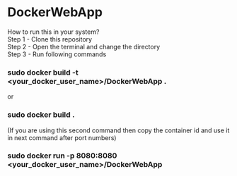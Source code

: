 # DockerWebApp

How to run this in your system?   
Step 1 - Clone this repository   
Step 2 - Open the terminal and change the directory  
Step 3 - Run following commands   

 ### sudo docker build -t <your_docker_user_name>/DockerWebApp .    
 or    
 ### sudo docker build .    
 (If you are using this second command then copy the container id and use it in next command after port numbers)    
 
 ### sudo docker run -p 8080:8080 <your_docker_user_name>/DockerWebApp  
